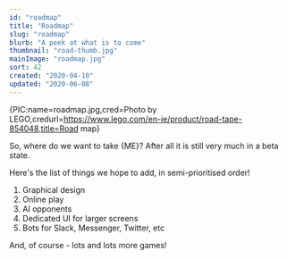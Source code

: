 ```yaml
---
id: "roadmap"
title: "Roadmap"
slug: "roadmap"
blurb: "A peek at what is to come"
thumbnail: "road-thumb.jpg"
mainImage: "roadmap.jpg"
sort: 42
created: "2020-04-10"
updated: "2020-06-08"
---
```


{PIC:name=roadmap.jpg,cred=Photo by LEGO,credurl=https://www.lego.com/en-ie/product/road-tape-854048,title=Road map}

So, where do we want to take {ME}? After all it is still very much in a beta state.

Here's the list of things we hope to add, in semi-prioritised order!

1. Graphical design
1. Online play
1. AI opponents
1. Dedicated UI for larger screens
1. Bots for Slack, Messenger, Twitter, etc

And, of course - lots and lots more games!
